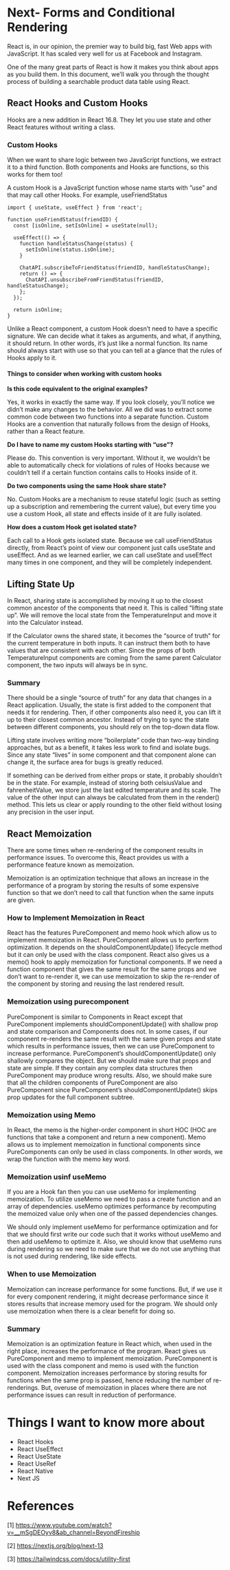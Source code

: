 # Next- Forms and Conditional Rendering 

React is, in our opinion, the premier way to build big, fast Web apps with JavaScript. It has scaled very well for us at Facebook and Instagram.

One of the many great parts of React is how it makes you think about apps as you build them. In this document, we’ll walk you through the thought process of building a searchable product data table using React.

## React Hooks and Custom Hooks

Hooks are a new addition in React 16.8. They let you use state and other React features without writing a class.

### Custom Hooks
When we want to share logic between two JavaScript functions, we extract it to a third function. Both components and Hooks are functions, so this works for them too!

A custom Hook is a JavaScript function whose name starts with ”use” and that may call other Hooks. For example, useFriendStatus

```
import { useState, useEffect } from 'react';

function useFriendStatus(friendID) {
  const [isOnline, setIsOnline] = useState(null);

  useEffect(() => {
    function handleStatusChange(status) {
      setIsOnline(status.isOnline);
    }

    ChatAPI.subscribeToFriendStatus(friendID, handleStatusChange);
    return () => {
      ChatAPI.unsubscribeFromFriendStatus(friendID, handleStatusChange);
    };
  });

  return isOnline;
}
```

Unlike a React component, a custom Hook doesn’t need to have a specific signature. We can decide what it takes as arguments, and what, if anything, it should return. In other words, it’s just like a normal function. Its name should always start with use so that you can tell at a glance that the rules of Hooks apply to it.

#### Things to consider when working with custom hooks

**Is this code equivalent to the original examples?**

Yes, it works in exactly the same way. If you look closely, you’ll notice we didn’t make any changes to the behavior. All we did was to extract some common code between two functions into a separate function. Custom Hooks are a convention that naturally follows from the design of Hooks, rather than a React feature.

**Do I have to name my custom Hooks starting with “use”?**

Please do. This convention is very important. Without it, we wouldn’t be able to automatically check for violations of rules of Hooks because we couldn’t tell if a certain function contains calls to Hooks inside of it.

**Do two components using the same Hook share state?** 

No. Custom Hooks are a mechanism to reuse stateful logic (such as setting up a subscription and remembering the current value), but every time you use a custom Hook, all state and effects inside of it are fully isolated.

**How does a custom Hook get isolated state?** 

Each call to a Hook gets isolated state. Because we call useFriendStatus directly, from React’s point of view our component just calls useState and useEffect. And as we learned earlier, we can call useState and useEffect many times in one component, and they will be completely independent.

## Lifting State Up

In React, sharing state is accomplished by moving it up to the closest common ancestor of the components that need it. This is called “lifting state up”. We will remove the local state from the TemperatureInput and move it into the Calculator instead.

If the Calculator owns the shared state, it becomes the “source of truth” for the current temperature in both inputs. It can instruct them both to have values that are consistent with each other. Since the props of both TemperatureInput components are coming from the same parent Calculator component, the two inputs will always be in sync.

### Summary

There should be a single “source of truth” for any data that changes in a React application. Usually, the state is first added to the component that needs it for rendering. Then, if other components also need it, you can lift it up to their closest common ancestor. Instead of trying to sync the state between different components, you should rely on the top-down data flow.

Lifting state involves writing more “boilerplate” code than two-way binding approaches, but as a benefit, it takes less work to find and isolate bugs. Since any state “lives” in some component and that component alone can change it, the surface area for bugs is greatly reduced.

If something can be derived from either props or state, it probably shouldn’t be in the state. For example, instead of storing both celsiusValue and fahrenheitValue, we store just the last edited temperature and its scale. The value of the other input can always be calculated from them in the render() method. This lets us clear or apply rounding to the other field without losing any precision in the user input.

## React Memoization

There are some times when re-rendering of the component results in performance issues. To overcome this, React provides us with a performance feature known as memoization.

Memoization is an optimization technique that allows an increase in the performance of a program by storing the results of some expensive function so that we don’t need to call that function when the same inputs are given.

### How to Implement Memoization in React

React has the features PureComponent and memo hook which allow us to implement memoization in React.
PureComponent allows us to perform optimization. It depends on the shouldComponentUpdate() lifecycle method but it can only be used with the class component.
React also gives us a memo() hook to apply memoization for functional components.
If we need a function component that gives the same result for the same props and we don’t want to re-render it, we can use memoization to skip the re-render of the component by storing and reusing the last rendered result.

### Memoization using purecomponent

PureComponent is similar to Components in React except that PureComponent implements shouldComponentUpdate() with shallow prop and state comparison and Components does not.
In some cases, if our component re-renders the same result with the same given props and state which results in performance issues, then we can use PureComponent to increase performance. PureComponent’s shouldComponentUpdate() only shallowly compares the object.
But we should make sure that props and state are simple. If they contain any complex data structures then PureComponent may produce wrong results. Also, we should make sure that all the children components of PureComponent are also PureComponent since PureComponent’s shouldComponentUpdate() skips prop updates for the full component subtree.

### Memoization using Memo

In React, the memo is the higher-order component in short HOC (HOC are functions that take a component and return a new component). Memo allows us to implement memoization in functional components since PureComponents can only be used in class components. In other words, we wrap the function with the memo key word.

### Memoization usinf useMemo

If you are a Hook fan then you can use useMemo for implementing memoization. To utilize useMemo we need to pass a create function and an array of dependencies. useMemo optimizes performance by recomputing the memoized value only when one of the passed dependencies changes.

We should only implement useMemo for performance optimization and for that we should first write our code such that it works without useMemo and then add useMemo to optimize it. Also, we should know that useMemo runs during rendering so we need to make sure that we do not use anything that is not used during rendering, like side effects.

### When to use Memoization

Memoization can increase performance for some functions. But, if we use it for every component rendering, it might decrease performance since it stores results that increase memory used for the program. We should only use memoization when there is a clear benefit for doing so.

### Summary

Memoization is an optimization feature in React which, when used in the right place, increases the performance of the program. React gives us PureComponent and memo to implement memoization. PureComponent is used with the class component and memo is used with the function component. Memoization increases performance by storing results for functions when the same prop is passed, hence reducing the number of re-renderings. But, overuse of memoization in places where there are not performance issues can result in reduction of performance.


# Things I want to know more about

- React Hooks
- React UseEffect
- React UseState
- React UseRef
- React Native
- Next JS

# References

[1] <https://www.youtube.com/watch?v=__mSgDEOyv8&ab_channel=BeyondFireship>

[2] <https://nextjs.org/blog/next-13>

[3] <https://tailwindcss.com/docs/utility-first>
